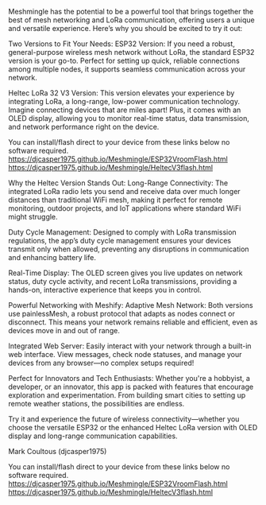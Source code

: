 Meshmingle has the potential to be a powerful tool that brings together the best of mesh networking and LoRa communication, offering users a unique and versatile experience. Here’s why you should be excited to try it out:

Two Versions to Fit Your Needs:
ESP32 Version: If you need a robust, general-purpose wireless mesh network without LoRa, the standard ESP32 version is your go-to. Perfect for setting up quick, reliable connections among multiple nodes, it supports seamless communication across your network.

Heltec LoRa 32 V3 Version: This version elevates your experience by integrating LoRa, a long-range, low-power communication technology. Imagine connecting devices that are miles apart! Plus, it comes with an OLED display, allowing you to monitor real-time status, data transmission, and network performance right on the device.

You can install/flash direct to your device from these links below no software required.
https://djcasper1975.github.io/Meshmingle/ESP32VroomFlash.html
https://djcasper1975.github.io/Meshmingle/HeltecV3flash.html

Why the Heltec Version Stands Out:
Long-Range Connectivity: The integrated LoRa radio lets you send and receive data over much longer distances than traditional WiFi mesh, making it perfect for remote monitoring, outdoor projects, and IoT applications where standard WiFi might struggle.

Duty Cycle Management: Designed to comply with LoRa transmission regulations, the app’s duty cycle management ensures your devices transmit only when allowed, preventing any disruptions in communication and enhancing battery life.

Real-Time Display: The OLED screen gives you live updates on network status, duty cycle activity, and recent LoRa transmissions, providing a hands-on, interactive experience that keeps you in control.

Powerful Networking with Meshify:
Adaptive Mesh Network: Both versions use painlessMesh, a robust protocol that adapts as nodes connect or disconnect. This means your network remains reliable and efficient, even as devices move in and out of range.

Integrated Web Server: Easily interact with your network through a built-in web interface. View messages, check node statuses, and manage your devices from any browser—no complex setups required!

Perfect for Innovators and Tech Enthusiasts:
Whether you're a hobbyist, a developer, or an innovator, this app is packed with features that encourage exploration and experimentation. From building smart cities to setting up remote weather stations, the possibilities are endless.

Try it and experience the future of wireless connectivity—whether you choose the versatile ESP32 or the enhanced Heltec LoRa version with OLED display and long-range communication capabilities.


Mark Coultous (djcasper1975)

You can install/flash direct to your device from these links below no software required.
https://djcasper1975.github.io/Meshmingle/ESP32VroomFlash.html
https://djcasper1975.github.io/Meshmingle/HeltecV3flash.html

